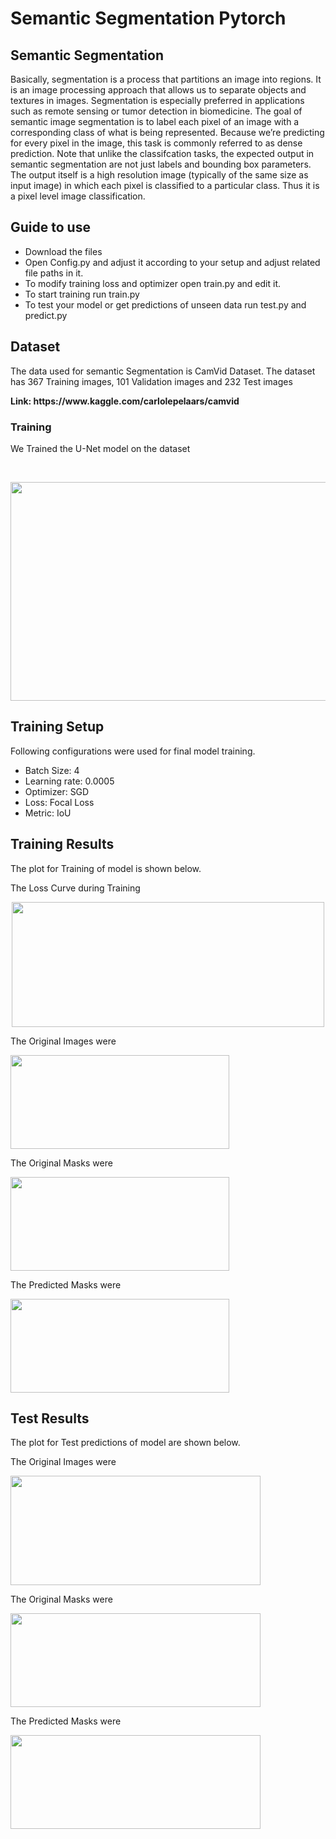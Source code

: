 # Semantic Segmentation Pytorch

## Semantic Segmentation
Basically, segmentation is a process that partitions an image into regions. It is an image processing approach that allows us to separate objects and textures in images. Segmentation is especially preferred in applications such as remote sensing or tumor detection in biomedicine.
The goal of semantic image segmentation is to label each pixel of an image with a corresponding class of what is being represented. Because we’re predicting for every pixel in the image, this task is commonly referred to as dense prediction.
Note that unlike the classifcation tasks, the expected output in semantic segmentation are not just labels and bounding box parameters. The output itself is a high resolution image (typically of the same size as input image) in which each pixel is classified to a particular class. Thus it is a pixel level image classification.

## Guide to use
  - Download the files
  - Open Config.py and adjust it according to your setup and adjust related file paths in it.
  - To modify training loss and optimizer open train.py and edit it.
  - To start training run train.py
  - To test your model or get predictions of unseen data run test.py and predict.py

## Dataset
  <p> The data used for semantic Segmentation is CamVid Dataset. The dataset has 367 Training images, 101 Validation images and 232 Test images</p>
  <b> Link: https://www.kaggle.com/carlolepelaars/camvid </b> <br/>

  ### Training
  <p> We Trained the U-Net model on the dataset </p>
  <br/>
  <p align="center"> <img width=700 height= 350 src="https://github.com/UsamaI000/CamVid-Segmentation-Pytorch/blob/master/images/unet.png"> </p>

## Training Setup
Following configurations were used for final model training.
  - Batch Size: 4
  - Learning rate: 0.0005
  - Optimizer: SGD
  - Loss: Focal Loss
  - Metric: IoU

## Training Results
The plot for Training of model is shown below.
   <p> The Loss Curve during Training </p>
   <p align="center"> <img width=500 height= 200 src="https://github.com/UsamaI000/CamVid-Segmentation-Pytorch/blob/master/images/train_loss.png"> </p>
   <p> The Original Images were </p>
   <p align="left"> <img width=350 height= 150 src="https://github.com/UsamaI000/CamVid-Segmentation-Pytorch/blob/master/images/train_orig.png"> </p>
   <p> The Original Masks were </p>
   <p align="left"> <img width=350 height= 150 src="https://github.com/UsamaI000/CamVid-Segmentation-Pytorch/blob/master/images/train_mask.png"> </p>
   <p> The Predicted Masks were </p>
   <p align="left"> <img width=350 height= 150 src="https://github.com/UsamaI000/CamVid-Segmentation-Pytorch/blob/master/images/train_pred.png"> </p>
   

## Test Results
The plot for Test predictions of model are shown below.
   <p> The Original Images were </p>
   <p align="left"> <img width=400 height= 175 src="https://github.com/UsamaI000/CamVid-Segmentation-Pytorch/blob/master/images/test_orig.png"> </p>
   <p> The Original Masks were </p>
   <p align="left"> <img width=400 height= 150 src="https://github.com/UsamaI000/CamVid-Segmentation-Pytorch/blob/master/images/test_mask.png"> </p>
   <p> The Predicted Masks were </p>
   <p align="left"> <img width=400 height= 150 src="https://github.com/UsamaI000/CamVid-Segmentation-Pytorch/blob/master/images/test_pred.png"> </p>
   
   
